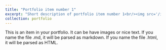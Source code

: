 ```yaml
---
title: "Portfolio item number 1"
excerpt: "Short description of portfolio item number 1<br/><img src='/images/portrait.png'>"
collection: portfolio
---
```


This is an item in your portfolio. It can be have images or nice text. If you name the file .md, it will be parsed as markdown. If you name the file .html, it will be parsed as HTML. 
